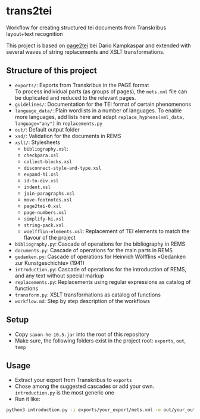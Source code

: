 # trans2tei

Workflow for creating structured tei documents from Transkribus layout+text recognition

This project is based on [page2tei](https://github.com/dariok/page2tei) bei Dario Kampkaspar and extended with several waves of 
string replacements and XSLT transformations.

## Structure of this project

- `exports/`: Exports from Transkribus in the PAGE format  
  To process individual parts (as groups of pages), the `mets.xml` file can be duplicated and reduced
  to the relevant pages.
- `guidelines/`: Documentation for the TEI format of certain phenomenons
- `language_data/`: Plain wordlists in a number of languages. To enable more languages, add lists here and 
  adapt `replace_hyphens(xml_data, language="any")` in `replacements.py`
- `out/`: Default output folder
- `xsd/`: Validation for the documents in REMS
- `xslt/`: Stylesheets
    - `bibliography.xsl`: 
    - `checkpara.xsl`
    - `collect-blocks.xsl`
    - `disconnect-style-and-type.xsl`
    - `expand-hi.xsl`
    - `id-to-div.xsl`
    - `indent.xsl`
    - `join-paragraphs.xsl`
    - `move-footnotes.xsl`
    - `page2tei-0.xsl`
    - `page-numbers.xsl`
    - `simplify-hi.xsl`
    - `string-pack.xsl`
    - `woelfflin-elements.xsl`: Replacement of TEI elements to match the flavour of the project
- `bibliography.py`: Cascade of operations for the bibliography in REMS
- `documents.py`: Cascade of operations for the main parts in REMS
- `gedanken.py`: Cascade of operations for Heinrich Wölfflins «Gedanken zur Kunstgeschichte» (1941)
- `introduction.py`: Cascade of operations for the introduction of REMS, and any text without special markup
- `replacements.py`: Replacements using regular expressions as catalog of functions
- `transform.py`: XSLT transformations as catalog of functions
- `workflow.md`: Step by step description of the workflows

## Setup

- Copy `saxon-he-10.5.jar` into the root of this repository
- Make sure, the following folders exist in the project root: `exports`, `out`, `temp`

## Usage

- Extract your export from Transkribus to `exports`
- Chose among the suggested cascades or add your own. `introduction.py` is the most generic one
- Run it like:
```bash
python3 introduction.py -i exports/your_export/mets.xml -o out/your_output.xml
```
